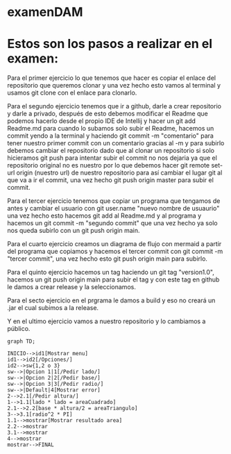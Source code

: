 # examenDAM
# Estos son los pasos a realizar en el examen:
Para el primer ejercicio lo que tenemos que hacer es copiar el enlace del repositorio
que queremos clonar y una vez hecho esto vamos al terminal y usamos git clone con el enlace
para clonarlo.

Para el segundo ejercicio tenemos que ir a github, darle a crear repositorio y darle a privado, después de esto debemos
modificar el Readme que podemos hacerlo desde el propio IDE de Intellij y hacer un git add Readme.md para cuando lo 
subamos solo subir el Readme, hacemos un commit yendo a la terminal y haciendo git commit -m "comentario" para tener 
nuestro primer commit con un comentario gracias al -m y para subirlo debemos cambiar el repositorio dado que al clonar
un repositorio si solo hicieramos git push para intentar subir el commit no nos dejaria ya que el repositorio original 
no es nuestro por lo que debemos hacer git remote set-url origin (nuestro url) de nuestro repositorio para así cambiar 
el lugar git al que va a ir el commit, una vez hecho git push origin master para subir el commit.

Para el tercer ejercicio tenemos que copiar un programa que tengamos de antes y cambiar el usuario con 
git user.name "nuevo nombre de usuaurio" una vez hecho esto hacemos git add al Readme.md y al programa y hacemos 
un git commit -m "segundo commit" que una vez hecho ya solo nos queda subirlo con un git push origin main.

Para el cuarto ejercicio creamos un diagrama de flujo con mermaid a partir del programa que copiamos y hacemos el tercer
commit con git commit -m "tercer commit", una vez hecho esto git push origin main para subirlo.

Para el quinto ejercicio hacemos un tag haciendo un git tag "version1.0", hacemos un git push origin main para subir 
el tag y con este tag en github le damos a crear release y la seleccionamos.

Para el secto ejercicio en el prgrama le damos a build y eso no creará un .jar el cual subimos a la release.

Y en el ultimo ejercicio vamos a nuestro repositorio y lo cambiamos a público.



```mermaid
graph TD;

INICIO-->id1[Mostrar menu]
id1-->id2[/Opciones/]
id2-->sw{1,2 o 3}
sw-->|Opcion 1|1[/Pedir lado/]
sw-->|Opcion 2|2[/Pedir base/]
sw-->|Opcion 3|3[/Pedir radio/]
sw-->|Default|4[Mostrar error]
2-->2.1[/Pedir altura/]
1-->1.1[lado * lado = areaCuadrado]
2.1-->2.2[base * altura/2 = areaTriangulo]
3-->3.1[radio^2 * PI]
1.1-->mostrar[Mostrar resultado area]
2.2-->mostrar
3.1-->mostrar
4-->mostrar
mostrar-->FINAL
```